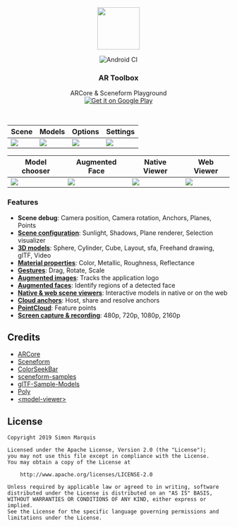 <div align="center">
  <img src="art/ic_launcher-web.png" alt="" width="96px" height="96px">
</div>

<p align="center"><img src="https://github.com/SimonMarquis/AR-Toolbox/workflows/Android CI/badge.svg" alt="Android CI"></p>
<h3 align="center">AR Toolbox</h3>
<p align="center">
  ARCore & Sceneform Playground<br>
  <a href='https://play.google.com/store/apps/details?id=fr.smarquis.ar_toolbox'><img alt='Get it on Google Play' src='art/google-play-badge.png'/></a>
</p>

<br>

| Scene | Models | Options | Settings |
|---|---|---|---|
| ![](art/screenshot_scene.png) | ![](art/screenshot_scene_models.png) | ![](art/screenshot_scene_options.png) | ![](art/screenshot_scene_settings.png) |

| Model chooser | Augmented Face | Native Viewer | Web Viewer |
|---|---|---|---|
| ![](art/screenshot_models_gltf.png) | ![](art/screenshot_faces.png) | ![](art/screenshot_viewer_native.png) | ![](art/screenshot_viewer_web.png) |

### Features

- **Scene debug**: Camera position, Camera rotation, Anchors, Planes, Points
- **[Scene configuration](https://developers.google.com/sceneform/develop/build-scene)**: Sunlight, Shadows, Plane renderer, Selection visualizer
- **[3D models](https://developers.google.com/sceneform/develop/create-renderables)**: Sphere, Cylinder, Cube, Layout, sfa, Freehand drawing, glTF, Video
- **[Material properties](https://developers.google.com/sceneform/develop/standard_properties.pdf)**: Color, Metallic, Roughness, Reflectance
- **[Gestures](https://developers.google.com/sceneform/develop/build-scene)**: Drag, Rotate, Scale
- **[Augmented images](https://developers.google.com/ar/develop/java/augmented-images/)**: Tracks the application logo
- **[Augmented faces](https://developers.google.com/ar/develop/java/augmented-faces/)**: Identify regions of a detected face
- **[Native & web scene viewers](https://developers.google.com/ar/develop/java/scene-viewer)**: Interactive models in native or on the web
- **[Cloud anchors](https://developers.google.com/ar/develop/java/cloud-anchors/overview-android)**: Host, share and resolve anchors
- **[PointCloud](https://developers.google.com/ar/reference/java/arcore/reference/com/google/ar/core/PointCloud)**: Feature points
- **[Screen capture & recording](https://developers.google.com/sceneform/develop/video-recording)**: 480p, 720p, 1080p, 2160p

## Credits

- [ARCore](https://github.com/google-ar/arcore-android-sdk)
- [Sceneform](https://github.com/google-ar/sceneform-android-sdk)
- [ColorSeekBar](https://github.com/divyanshub024/ColorSeekBar)
- [sceneform-samples](https://github.com/googlesamples/sceneform-samples)
- [glTF-Sample-Models](https://github.com/KhronosGroup/glTF-Sample-Models)
- [Poly](https://poly.google.com/)
- [\<model-viewer\>](https://github.com/GoogleWebComponents/model-viewer)

## License

```
Copyright 2019 Simon Marquis

Licensed under the Apache License, Version 2.0 (the "License");
you may not use this file except in compliance with the License.
You may obtain a copy of the License at

    http://www.apache.org/licenses/LICENSE-2.0

Unless required by applicable law or agreed to in writing, software
distributed under the License is distributed on an "AS IS" BASIS,
WITHOUT WARRANTIES OR CONDITIONS OF ANY KIND, either express or implied.
See the License for the specific language governing permissions and
limitations under the License.
```
